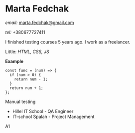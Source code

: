 # Marta Fedchak #
*email:* marta.fedchak@gmail.com

*tel:* +380677727411

I finished testing courses 5 years ago. I work as a freelancer.

Little: _HTML, CSS, JS_

**Example**
```
const func = (num) => {  
  if (num > 0) {  
    return num - 1;  
  }
  return num + 1;  
};  
```

Manual testing

* Hillel IT School - QA Engineer
* IT-school Spalah - Project Management

A1
